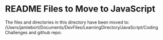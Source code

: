 # README Files to Move to JavaScript

The files and directories in this directory have been moved to:
/Users/jamiebort/Documents/DevFiles/LearningDirectory/JavaScript/CodingChallenges
and
github repo:


